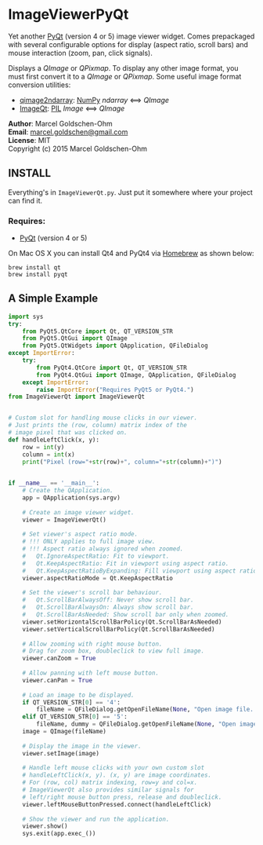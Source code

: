 # ImageViewerPyQt

Yet another [PyQt](https://www.riverbankcomputing.com/software/pyqt/intro) (version 4 or 5) image viewer widget. Comes prepackaged with several configurable options for display (aspect ratio, scroll bars) and mouse interaction (zoom, pan, click signals).

Displays a *QImage* or *QPixmap*. To display any other image format, you must first convert it to a *QImage* or *QPixmap*. Some useful image format conversion utilities:

* [qimage2ndarray](https://github.com/hmeine/qimage2ndarray): [NumPy](http://www.numpy.org) *ndarray* <==> *QImage*
* [ImageQt](https://github.com/python-pillow/Pillow/blob/master/PIL/ImageQt.py): [PIL](https://github.com/python-pillow/Pillow) *Image* <==> *QImage*

**Author**: Marcel Goldschen-Ohm  
**Email**:  <marcel.goldschen@gmail.com>  
**License**: MIT  
Copyright (c) 2015 Marcel Goldschen-Ohm  

## INSTALL

Everything's in `ImageViewerQt.py`. Just put it somewhere where your project can find it.

### Requires:

* [PyQt](https://www.riverbankcomputing.com/software/pyqt/intro) (version 4 or 5)

On Mac OS X you can install Qt4 and PyQt4 via [Homebrew](http://brew.sh) as shown below:

    brew install qt
    brew install pyqt

## A Simple Example

```python
import sys
try:
    from PyQt5.QtCore import Qt, QT_VERSION_STR
    from PyQt5.QtGui import QImage
    from PyQt5.QtWidgets import QApplication, QFileDialog
except ImportError:
    try:
        from PyQt4.QtCore import Qt, QT_VERSION_STR
        from PyQt4.QtGui import QImage, QApplication, QFileDialog
    except ImportError:
        raise ImportError("Requires PyQt5 or PyQt4.")
from ImageViewerQt import ImageViewerQt


# Custom slot for handling mouse clicks in our viewer.
# Just prints the (row, column) matrix index of the 
# image pixel that was clicked on.
def handleLeftClick(x, y):
    row = int(y)
    column = int(x)
    print("Pixel (row="+str(row)+", column="+str(column)+")")
    

if __name__ == '__main__':
    # Create the QApplication.
    app = QApplication(sys.argv)
        
    # Create an image viewer widget.
    viewer = ImageViewerQt()
        
    # Set viewer's aspect ratio mode.
    # !!! ONLY applies to full image view.
    # !!! Aspect ratio always ignored when zoomed.
    #   Qt.IgnoreAspectRatio: Fit to viewport.
    #   Qt.KeepAspectRatio: Fit in viewport using aspect ratio.
    #   Qt.KeepAspectRatioByExpanding: Fill viewport using aspect ratio.
    viewer.aspectRatioMode = Qt.KeepAspectRatio
    
    # Set the viewer's scroll bar behaviour.
    #   Qt.ScrollBarAlwaysOff: Never show scroll bar.
    #   Qt.ScrollBarAlwaysOn: Always show scroll bar.
    #   Qt.ScrollBarAsNeeded: Show scroll bar only when zoomed.
    viewer.setHorizontalScrollBarPolicy(Qt.ScrollBarAsNeeded)
    viewer.setVerticalScrollBarPolicy(Qt.ScrollBarAsNeeded)
    
    # Allow zooming with right mouse button.
    # Drag for zoom box, doubleclick to view full image.
    viewer.canZoom = True
    
    # Allow panning with left mouse button.
    viewer.canPan = True
        
    # Load an image to be displayed.
    if QT_VERSION_STR[0] == '4':
        fileName = QFileDialog.getOpenFileName(None, "Open image file...")
    elif QT_VERSION_STR[0] == '5':
        fileName, dummy = QFileDialog.getOpenFileName(None, "Open image file...")
    image = QImage(fileName)
    
    # Display the image in the viewer.
    viewer.setImage(image)
    
    # Handle left mouse clicks with your own custom slot
    # handleLeftClick(x, y). (x, y) are image coordinates.
    # For (row, col) matrix indexing, row=y and col=x.
    # ImageViewerQt also provides similar signals for
    # left/right mouse button press, release and doubleclick.
    viewer.leftMouseButtonPressed.connect(handleLeftClick)
        
    # Show the viewer and run the application.
    viewer.show()
    sys.exit(app.exec_())
```
